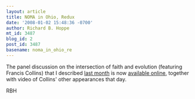 ```yaml
---
layout: article
title: NOMA in Ohio, Redux
date: '2008-01-02 15:48:36 -0700'
author: Richard B. Hoppe
mt_id: 3487
blog_id: 2
post_id: 3487
basename: noma_in_ohio_re
---
```

The panel discussion on the intersection of faith and evolution (featuring Francis Collins) that I described [last month](http://pandasthumb.org/archives/2007/11/noma-is-alive-a.html) is now [available online](http://library.osu.edu/sites/science_controversies/), together with video of Collins' other appearances that day.

RBH
